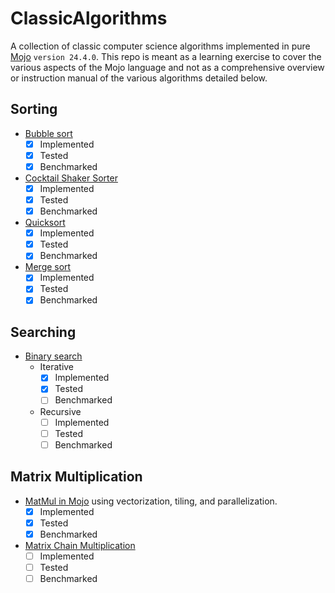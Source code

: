 # ClassicAlgorithms

A collection of classic computer science algorithms implemented in pure [Mojo](https://www.modular.com/max/mojo) `version 24.4.0`. This repo is meant as a learning exercise to cover the various aspects of the Mojo language and not as a comprehensive overview or instruction manual of the various algorithms detailed below.

## Sorting

- [Bubble sort](https://en.wikipedia.org/wiki/Bubble_sort)
  - [X] Implemented
  - [X] Tested
  - [X] Benchmarked

- [Cocktail Shaker Sorter](https://en.wikipedia.org/wiki/Cocktail_shaker_sort)
  - [X] Implemented
  - [X] Tested
  - [X] Benchmarked

- [Quicksort](https://en.wikipedia.org/wiki/Quicksort)
  - [X] Implemented
  - [X] Tested
  - [X] Benchmarked

- [Merge sort](https://en.wikipedia.org/wiki/Merge_sort)
  - [X] Implemented
  - [X] Tested
  - [X] Benchmarked

## Searching

- [Binary search](https://en.wikipedia.org/wiki/Binary_search)
  - Iterative
    - [X] Implemented
    - [X] Tested
    - [ ] Benchmarked
  - Recursive
    - [ ] Implemented
    - [ ] Tested
    - [ ] Benchmarked

## Matrix Multiplication

- [MatMul in Mojo](https://docs.modular.com/mojo/notebooks/Matmul) using vectorization, tiling, and parallelization.
  - [X] Implemented
  - [X] Tested
  - [X] Benchmarked

- [Matrix Chain Multiplication](https://en.wikipedia.org/wiki/Matrix_chain_multiplication)
  - [ ] Implemented
  - [ ] Tested
  - [ ] Benchmarked
